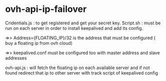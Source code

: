 # ovh-api-ip-failover
Cridentials.js : to get registered and get your secret key.
Script.sh : must be run on each server in order to install keepalived and add its config.

=>> Address={FLOATING_IP}/32 is the address that must be configured ( buy a floating ip from ovh cloud)

=>> keepalived.conf must be configured too with master address and slave addresses

ovh-api.js : will fetch the floating ip on each available server and if not found redirect that ip to other server with track script of keepalived config
